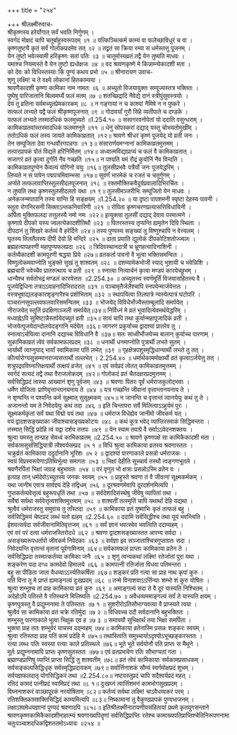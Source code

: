 +++
title = "२५४"

+++
श्रीलक्ष्मीरुवाच-  
श्रीकृष्णस्य हरेर्योगात् सर्वं भवति निर्गुणम् ।  
स्वर्गदं मोक्षदं चापि चतुर्बाहुस्वरूपदम् ॥१ ॥
यत्किञ्चित्कर्म काम्यं वा फलेच्छाविधुरं च वा ।  
कृष्णतुष्ट्यै कृतं सर्वं गोलोकप्रदमेव तत् ॥२ ॥
तद्व्रतं सा क्रिया रम्या स धर्मस्तत्तु पूजनम् ।  
येन तुष्टो भवेत्स्वामी हरिकृष्णः सतां पतिः ॥३ ॥
चातुर्मास्यव्रतं तद्वै येन तुष्यति माधवः ।  
यमाश्च नियमास्ते वै येन तुष्टो ह्यधोक्षजः ॥४ ॥
वद श्रावणकृष्णे मे किन्नाम्न्येकादशी मता ।  
को देवः को विधिस्तस्याः किं पुण्यं कथय प्रभो ॥५ ॥
श्रीनारायण उवाच-  
शृणु लक्ष्मि! च ते वक्ष्ये लोकानां हितकाम्यया ।  
श्रावणैकादशी कृष्णा कामिका नाम नामतः ॥६ ॥
अच्युतो विजयायुक्तः सम्पूज्यस्तत्र भक्तितः ।  
पुष्पेषु पारिजातानि बिल्वमर्घ्ये फलं मतम् ॥७ ॥
शतच्छिद्रादि नैवेद्ये दानं स्त्रीपुंसुवस्त्रयोः ।  
देयं तु व्रतिना सर्वमच्युतप्रेमकारकम् ॥८ ॥
न गङ्गायां न च काश्यां नैमिषे न न पुष्करे ।  
सत्फलं लभ्यते यद्वै फलं श्रीकृष्णपूजनात् ॥९ ॥
गोदावर्यां गुरौ सिंहे व्यतीपाते च दण्डके ।  
यत्फलं लभ्यते तस्मादधिकं फलमुच्यते ॥1.254.१० ॥
ससागरवनोपेतां यो ददाति वसुन्धराम् ।  
कामिकाव्रतवांस्तस्मादधिकं फलमश्नुते ॥११ ॥
धेनुं सोपस्करां दद्याद् यस्तु चोभयतोमुखीम् ।  
ततोऽधिकं फलं तस्य जायते कामिकाव्रतात् ॥१२॥
श्रावणे श्रीधरं कृष्णं पूजयेद् यो व्रती जनः ।  
तेन सम्पूजिता देवा गन्धर्वोरगपन्नगाः ॥१ ३॥
संसारार्णवमग्नानां कामिकाव्रतमुत्तमम् ।  
तत्पारप्रापकं पोतं विद्यते हरिनिर्मितम् ॥१४॥
अध्यात्मविद्याप्राप्यं च फलं वै कामिकाव्रतात् ।  
सजागरं व्रतं कृत्वा दुर्गतिं नैव गच्छति ॥१५॥
न पश्यति यमं रौद्रं कुयोनिं नैव विन्दति ।  
कामिकाव्रतपुण्येन कैवल्यं योगिनो ययुः ॥१६॥
तुलसीप्रभवैः पत्रैर्यो जनः पूजयेद्धरिम् ।  
लिप्यते न स पापेन पद्मपत्रमिवाम्भसा ॥१७॥
सुवर्णं भारमेकं च रजतं च चतुर्गुणम् ।  
अर्प्यते तत्फलावाप्तिस्तुलसीदलपूजनात् ॥१८ ॥
रक्तमौक्तिकवैदूर्यप्रवालादिभिरर्चितः ।  
न तुष्यति तथा कृष्णस्तुलसीदलतो यथा ॥१ ९॥
तुलसीमञ्जरीभिः सम्पूजितो येन माधवः ।  
अनेकजन्मपापानि तस्य यान्ति हि सङ्क्षयम् ॥1.254.२० ॥
या दृष्टा पापशमनी स्पृष्टा देहस्य पावनी ।  
स्तुता रोगनिरसनी सिक्ताऽन्तकनिवारिणी ॥२१ ॥
रोपिता कृष्णचरणप्रत्यासत्तिविधायिनी ।  
अर्पिता मुक्तिफलदा तत्तुलस्यै नमो नमः ॥२२॥
इत्युक्त्वा तुलसीं दद्याद् देवाय परमात्मने ।  
कृष्णाग्रे दीपको यस्य ज्वलत्येकादशीतिथौ ॥२३ ॥
पितरस्तस्य तृप्यन्ति ह्यमृतेन दिवि स्थिताः ।  
दीपदानं तु शिखरे कर्तव्यं वै हरेर्दिने ॥२४॥
तस्य पुण्यस्य सङ्ख्यां तु विष्णुश्चापि न वेत्त्यलम् ।  
घृतस्य तिलतैलस्य दीपी देयो हि मन्दिरे ॥२५ ॥
दाता प्रयाति द्युलोकं दीपकोटिशतोज्ज्वलः ।  
ब्रह्महत्यापहरणी महापुण्यफलप्रदा ॥२६ ॥
त्रिदिवस्थानदात्री च भ्रूणहत्यादिनाशिनी ।  
कर्तव्यैकादशी कामपूरणी श्रद्धया प्रिये ॥२७॥
व्रतकर्ता पावनो वै भूत्वा भक्तिसमन्वितः ।  
विष्णुलोकमवाप्नोति भुङ्क्ते सुखं तु शाश्वतम् ॥२८ ॥
दशम्यामेकभोजी स्याद् भूशायी च भवेन्निशि ।  
ब्रह्मचारी भवेच्चैव प्रातरुत्थाय च व्रती ॥२९ ॥
स्नात्वा नित्यार्चनं कृत्वा मण्डपं कारयेच्छुभम् ।  
धान्यैश्च सर्वतोभद्रं मण्डलं कारयेत्ततः ॥2.254.३० ॥
अच्युतस्य स्वर्णमूर्तिं विजयासहितस्य वै ।  
पूजयेद्विधिना तत्राऽऽवाहनादिभिरादरात् ॥३१ ॥
पञ्चामृतैर्जलैश्चापि स्नपयेन्मार्जयेत्ततः ।  
वस्त्रभूषाद्यलङ्कारशृङ्गारैश्च प्रशोभिताम् ॥३२ ॥
स्थापयित्वा तिलपात्रे न्यस्येत्पात्रं घटोपरि ।  
पञ्चरत्नसुपल्लवफलवारिसमन्वितम् ॥३३ ॥
भोजयेद् विविधैर्भोज्यैस्ताम्बूलादि समर्पयेत् ।  
नीराजयेत् स्तुतिं प्रदक्षिणाञ्जली समर्पयेत्॥३४॥
निर्विध्नं मे व्रतं भूयादित्येवमर्थयेद्धरिम् ।  
मध्याह्नेऽपि सुमिष्टान्नैस्तर्पयेदच्युतं व्रती ॥३५॥
सायं चापि तथा कुर्यान्महापूजादिकं व्रती ।  
भोजयेत्पूजयेदान्दोलयेदङ्गानि मर्दयेत् ॥३६॥
जागरणं प्रकुर्याच्च द्वादश्यां प्रातरेव तु ।  
स्नात्वाऽर्चयित्वा दानानि दद्याच्च विविधानि वै ॥३७॥
सतः साध्वीर्भोजयेच्च बालान् कुर्याच्च पारणाम् ।  
सुकामिकाव्रतं त्वेवं सर्वकामफलप्रदम् ॥३८ ॥
धनार्थी धनमाप्नोति पुत्रार्थी लभते सुतम् ।  
भार्यार्थी त्वाप्नुयाद् भार्यां स्वामिकामा पतिं लभेत् ॥३९ ॥
गृहक्षेत्रपशुस्मृद्धिधान्यार्थी लभते तु तत् ।  
कीर्त्यारोग्यसुसम्मानराज्यसत्तार्थी तल्लभेत् । 2.254.४० ॥
धर्मार्थकाममोक्षार्थी व्रतं कृत्वाऽर्जयेत्तु तत् ।  
शत्रूपद्रवविघ्नात्तिक्षयार्थी तत्क्षयं व्रजेत् ॥४१ ॥
एवं सर्वप्रदं त्वेतत् कामिकाव्रतमुत्तमम् ।  
स्वर्गदं सत्यदं तद्वै तथा वैराजलोकदम् ॥४२॥
गोलोकदं व्रतं चैतदक्षरप्रदमुत्तमम् ।  
सर्वसिद्धिप्रदं त्वस्या आख्यानं शृणु पूर्वजम् ॥४३ ॥
श्रवणाः पितरः पूर्वं धर्मराजकुलोद्भवाः ।  
धर्मेण योजिताः प्राणिवृत्तान्तानयनाय ते ॥४४ ॥
यत्र गच्छन्ति जीवानां वृत्तान्तानयनाय ते ।  
न शृण्वन्ति न पश्यन्ति कर्म सूक्ष्मात् सुसूक्ष्मकम् ॥४५॥
न जानन्ति च वृत्तान्तं त्वानयेयुः कथं तु ते ।  
अजानन्तो यम ते निवेदयेयुः कथं तदा ॥४६ ॥
इति चिन्तापरा सर्वे मिलित्वाऽऽहुर्यमं पुरः ।  
सूक्ष्मकर्मकृतां सर्वं यथा विद्मो वयं तथा ॥४७ ॥
धर्मराज विधेह्येव जानीमो जीवकर्म यत् ।  
वयं द्वादशसङ्ख्याका जीवाश्चासङ्ख्यकोटयः ॥४८ ॥
कथं कुत्र भवेद् व्याप्तिरस्माकं सिद्धिमन्तरा ।  
तस्मात् सिद्धिं प्रदेहि त्वं यद्वा दर्शय तत्तपः ॥४९ ॥
येन स्याम तवाग्रे वै सर्वाऽऽवेदनशक्तयः ।  
श्रुत्वा यमस्तु तान्प्राह सेवध्वं कामिकाव्रतम् ॥2.254.५० ॥
श्रावणे कृष्णपक्षे सा कामिकैकादशी मता ।  
सर्वकामसुसंसिद्धियात्री त्वैश्वर्यसम्प्रद ॥५ १ ॥
विधिं श्रुत्वा कामिकाया व्रतस्य श्रवणास्ततः ।  
चक्रुर्व्रतं कामिकाया ददुर्दानानि भूरिशः ॥५ २ ॥
द्वादश्यां पारणाकाले प्रसन्नो धर्मराजकः ।  
स्वयं विप्रस्वरूपेणाऽतिथिर्भूत्वा समागतः ॥५३ ॥
भिक्षां देहीति सूच्चार्य तस्थौ त्वङ्गणभूतले ।  
श्रवणैरर्पितां भिक्षां जग्राह बहुभावतः ॥५४ ॥
वरं वृणुत भो क्षत्राः प्रसन्नोऽस्मि व्रतेन वः ।  
इत्याह तान् धर्मदेवोऽच्युतस्य जनकः स्वयम् ॥५५ ॥
प्राहुस्ते श्रवणा तं वै जीवानां सूक्ष्मकर्मकम् ।  
यथा जानीम एवात्र सार्वज्ञ्यं देहि तद्विधम् ॥५६ ॥
दूरश्रवणमेवापि दूरदर्शनमित्यपि ।  
गुप्तकर्तव्यवेत्तृत्वं बहुरूपधृतिं तथा ॥५७ ॥
सर्वदेशादिसंस्थेषु जीवेषु व्यापितां तथा ।  
सर्वेषां सर्वथा सर्ववेत्तृत्वशक्तिमुत्तमाम् ॥५८ ॥
शाश्वतीं तत्स्मृतिं चापि यथार्थां देहि यद्यथा ।  
श्रुत्वैवं धर्मराजस्तु समुवाच तु ताँस्तदा ॥५९ ॥
कामिकाया व्रतं युष्माभिः कृतं तत्फलं बहु ।  
सर्वसिद्धिमयं चेष्टप्रदं लब्धं यतो ह्यहम् ॥2.254.६० ॥
ददामि सर्वसिद्धीश्च तथा यूयं भवन्त्विति ।  
ईशवत्सर्वदा सर्वजीवानामितिवृत्तजम् ॥६१ ॥
सर्वं ज्ञानं भवत्स्वेव भवत्विति ददाम्यहम् ।  
एवं वरं परं दत्वा धर्मराजस्तिरोदधे ॥६२ ॥
श्रवणा द्वादशसङ्ख्यास्तत आरम्य सर्वदा ।  
असङ्ख्यरूपधर्तारो जीवकर्म निवेदकाः ॥६३ ॥
सर्वज्ञा इव सञ्जाताश्चित्रगुप्ताग्रतः सदा ।  
निवेदयन्ति वृत्तान्तं मृतानां पूर्वगामिनाम् ॥६४॥
सर्वकामफलं प्राप्ताः कामिकाया व्रतेन ते ।  
सर्वसिद्धिप्रदा तस्मात्कर्तव्या कामिका जनैः ॥६५ ॥
शृणु त्वन्यकथां लक्ष्मि! रतेर्जातां पुरा यथा ।  
शङ्करेण यदा दग्धः कामदेवो हिमालये ॥६६ ॥
कामपत्नी रतिर्जाता विधवा पतिमन्तरा ।  
बहु सा पीडिता जाता वैधव्याऽऽर्त्त्यतिकर्षिता ॥६७॥
शङ्करं प्रति गत्वा सा प्राह नाथ कृपां कुरु ।  
पतिं विना तु मे प्राप्तं ह्यमाङ्गल्यं दुःखप्रदम् ॥६८ ॥
तन्मे विनाशयाऽऽर्त्तिन्याः शम्भो शं कुरु योषितः ।  
श्रुत्वा शम्भुश्च तां प्राह कामिकाया व्रतं कुरु ॥६९ ॥
अमाङ्गल्यं सदा ते वै दूरं यास्यति निश्चितम् ।  
अदेहोऽपि पतिस्ते वै रतिस्थाने मिलिष्यति ॥2.254.७० ॥
अवैधव्यममाङ्गल्यं सर्वं ते यास्यति क्षयम् ।  
कृष्णपुत्रस्तु वै प्रद्युम्ननामा ते पतिस्ततः ॥७ १ ॥
सुशरीरोऽतिसौभाग्यवत्या वै प्राप्स्यते त्वया ।  
श्रुत्वैवं सा कामिकाया व्रतं चक्रे रतिर्मुदा ॥७ २ ॥
विधिवच्च ददौ सर्वदानानि बहुभक्तितः ।  
शम्भुस्तु पारणाकाले भूत्वा भिक्षुक एव ह ॥७ ३ ॥
समाययौ सुभिक्षार्थं तया भिक्षा समर्पिता ।  
भुक्त्वा प्राह ततः शम्भुर्वरं याचस्व दद्म्यहम् ॥७४॥
कामिकाया व्रतेनास्मि प्रसन्नः शङ्करः स्वयम् ।  
श्रुत्वा रतिस्तदा प्राह पतिं कामं प्रदेहि मे ॥७५॥
तथास्त्विति समुच्चार्याऽदृश्योऽभूच्छङ्करस्ततः ।  
रत्या लब्धः पतिः स्वस्या रत्याः काले प्रतिस्थले ॥७६॥
भूते भूते सर्वयोनौ पति प्राप्तः स मैथुने ।  
मूर्तः प्रद्युम्ननामापि प्राप्तः कृष्णसुतस्ततः ॥७७॥
एवं व्रतप्रभावेण रतिः सौभाग्यतां गता ।  
ब्रह्माण्डप्राणिषु व्याप्तिं प्राप्ता सिद्धिं तु शाश्वतीम् ॥७८॥
व्रतं त्वेवं कामिकायाः सर्वकामप्रसाधकम् ।  
सर्वसङ्कल्पसिद्धिधृक् सर्वस्मृद्धिप्रदायकम् ॥७९॥
सर्वार्त्तिनाशकं सौम्यं स्वर्गमोक्षप्रदं शुभम् ।  
सर्वयज्ञफलदातृ योगसिद्धिकरं तथा ॥2.254.८०॥
नष्टवस्तुप्रदं चापि सदैश्वर्यप्रदं महत् ।  
रतिदं कामदं पत्नीप्रदं स्वामिप्रदं तथा ॥८ १॥
दुःखघ्नं त्वार्त्तिशमनं कामभोगसुखप्रदम् ।  
विघ्ननाशकरं वाञ्छापूरकं नरयोषिताम् ॥८२॥
कर्तव्यं सर्वथा लक्ष्मि! चाऽवैधव्यकरं परम् ।  
रतिशक्तिकामशक्तिसिद्धिदं काम्यमित्यपि ॥८३॥
निष्कामानां तु वैकुण्ठप्रापकं पुण्यभाजनम् ।  
लक्षाऽश्वमेधयज्ञानां पुण्यदं श्रवणादपि ॥८५८॥
इतिश्रीलक्ष्मीनारायणीयसंहितायां प्रथमे कृतयुगसन्ताने श्रावणकृष्णकामिकैकादशीमाहात्म्यं श्रवणाख्यपितॄणां सर्वसिद्धिप्राप्तिः रतेश्च कामाख्यपतिप्राप्तिश्चेतिनिरूपणनामा चतुःपञ्चाशदधिकद्विशततमोऽध्यायः ॥२५४ ॥
    

